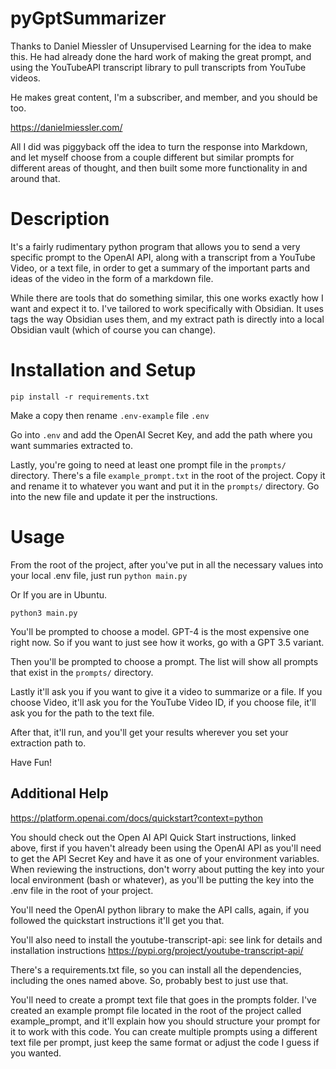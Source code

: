 # pyGptSummarizer 

Thanks to Daniel Miessler of Unsupervised Learning for the idea to make this. He had already done the hard work of making the great prompt, and using the YouTubeAPI transcript library to pull transcripts from YouTube videos.

He makes great content, I'm a subscriber, and member, and you should be too.

https://danielmiessler.com/

All I did was piggyback off the idea to turn the response into Markdown, and let myself choose from a couple different but similar prompts for different areas of thought, and then built some more functionality in and around that.

# Description
It's a fairly rudimentary python program that allows you to send a very specific prompt to the OpenAI API, along with a transcript from a YouTube Video, or a text file, in order to get a summary of the important parts and ideas of the video in the form of a markdown file. 

While there are tools that do something similar, this one works exactly how I want and expect it to. I've tailored to work specifically with Obsidian. It uses tags the way Obsidian uses them, and my extract path is directly into a local Obsidian vault (which of course you can change). 

# Installation and Setup

`pip install -r requirements.txt`

Make a copy then rename `.env-example` file `.env`

Go into `.env` and add the OpenAI Secret Key, and add the path where you want summaries extracted to. 

Lastly, you're going to need at least one prompt file in the `prompts/` directory. There's a file `example_prompt.txt` in the root of the project. Copy it and rename it to whatever you want and put it in the `prompts/` directory. Go into the new file and update it per the instructions.

# Usage

From the root of the project, after you've put in all the necessary values into your local .env file, just run 
`python main.py`

Or If you are in Ubuntu.

`python3 main.py`

You'll be prompted to choose a model. GPT-4 is the most expensive one right now. So if you want to just see how it works, go with a GPT 3.5 variant. 

Then you'll be prompted to choose a prompt. The list will show all prompts that exist in the `prompts/` directory.

Lastly it'll ask you if you want to give it a video to summarize or a file. If you choose Video, it'll ask you for the YouTube Video ID, if you choose file, it'll ask you for the path to the text file.

After that, it'll run, and you'll get your results wherever you set your extraction path to.

Have Fun!

## Additional Help

https://platform.openai.com/docs/quickstart?context=python

You should check out the Open AI API Quick Start instructions, linked above, first if you haven't already been using the OpenAI API as you'll need to get the API Secret Key and have it as one of your environment variables. When reviewing the instructions, don't worry about putting the key into your local environment (bash or whatever), as you'll be putting the key into the .env file in the root of your project.



You'll need the OpenAI python library to make the API calls, again, if you followed the quickstart instructions it'll get you that. 

You'll also need to install the youtube-transcript-api: see link for details and installation instructions https://pypi.org/project/youtube-transcript-api/ 

There's a requirements.txt file, so you can install all the dependencies, including the ones named above. So, probably best to just use that.

You'll need to create a prompt text file that goes in the prompts folder. I've created an example prompt file located in the root of the project called example_prompt, and it'll explain how you should structure your prompt for it to work with this code. You can create multiple prompts using a different text file per prompt, just keep the same format or adjust the code I guess if you wanted.  